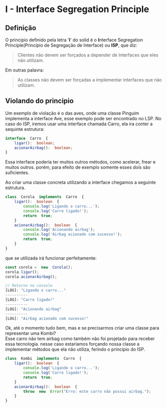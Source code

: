 # I - Interface Segregation Principle

<h2>Definição</h2>
                                                                                                                                                          
O principio definido pela letra '**I**' do solid é o **I**nterface Segregation Principle(Princípio de Segregação de Interface) ou **ISP**, que diz:

> Clientes não devem ser forçados a depender de Interfaces que eles não utilizam.
> 
Em outras palavra:
> As classes não devem ser forçadas a implementar interfaces que não utilizam. 
> 

<h2>Violando do principio</h2>
Um exemplo de violação é o das aves, onde uma classe Pinguim implementa a interface Ave, esse exemplo pode ser encontrado no LSP. 
No caso do ISP, iremos usar uma interface chamada Carro, 
ela ira conter a sequinte estrutura:

```typescript
interface  Carro  {
	ligar():  boolean;
	acionarAirbag():  boolean;
}
```

Essa interface poderia ter muitos outros métodos, como acelerar, frear e muitos outros. porém, para efeito de exemplo somente esses dois são suficientes.

Ao criar uma classe concreta utilizando a interface chegamos a seguinte estrutura.
```typescript
class  Corola  implements  Carro  {
	ligar():  boolean  {
		console.log('Ligando o carro...');
		console.log('Carro ligado!');
		return  true;
	}
	acionarAirbag():  boolean  {
		console.log('Acionando airbag');
		console.log('Airbag acionado com sucesso!');
		return  true;
	}
}
```
que se utilizada irá funcionar perfeitamente:
```typescript
const corola =  new  Corola();
corola.ligar();
corola.acionarAirbag();
```

```typescript
// Retorno no console
[LOG]: "Ligando o carro..."  
----------
[LOG]: "Carro ligado!"  
----------
[LOG]: "Acionando airbag"  
----------
[LOG]: "Airbag acionado com sucesso!"
```

Ok, até o momento tudo bem, mas e se precisarmos criar uma classe para representar uma Kombi?  
Esse carro não tem airbag como também não foi projetado para receber essa tecnologia. nesse caso estaríamos forçando nossa classe a implementar métodos que ela não utiliza, ferindo o princípio do ISP.

```typescript
class  Kombi  implements  Carro  {
	ligar():  boolean  {
		console.log('Ligando o carro...');
		console.log('Carro ligado!');
		return  true;
	}
	acionarAirbag():  boolean  {
		throw  new  Error("Erro: este carro não possui airbag.");
	}
}
```
